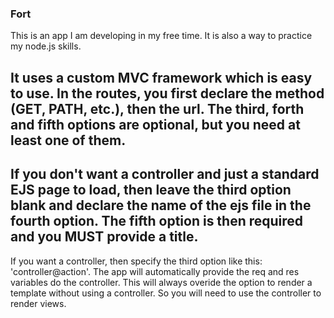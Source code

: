 ### Fort

This is an app I am developing in my free time. It is also a way to practice my node.js skills.

It uses a custom MVC framework which is easy to use. In the routes, you first declare the method (GET, PATH, etc.), then the url.
The third, forth and fifth options are optional, but you need at least one of them.
---
If you don't want a controller and just a standard EJS page to load, then leave the third option blank and declare the name of the ejs file in the fourth option. The fifth option is then required and you MUST provide a title.
---
If you want a controller, then specify the third option like this: 'controller@action'. The app will automatically provide the req and res variables do the controller.
This will always overide the option to render a template without using a controller. So you will need to use the controller to render views.